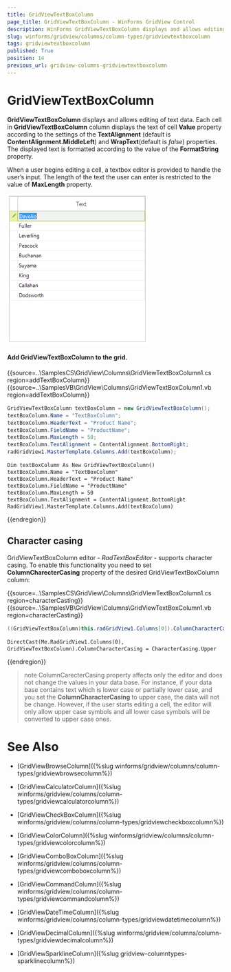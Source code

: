 ```yaml
---
title: GridViewTextBoxColumn
page_title: GridViewTextBoxColumn - WinForms GridView Control
description: WinForms GridViewTextBoxColumn displays and allows editing of text data.
slug: winforms/gridview/columns/column-types/gridviewtextboxcolumn
tags: gridviewtextboxcolumn
published: True
position: 14
previous_url: gridview-columns-gridviewtextboxcolumn
---
```


# GridViewTextBoxColumn

__GridViewTextBoxColumn__ displays and allows editing of text data. Each cell in __GridViewTextBoxColumn__ column displays the text of cell __Value__ property according to the settings of the __TextAlignment__ (default is __ContentAlignment.MiddleLeft__) and __WrapText__(default is *false*) properties. The displayed text is formatted according to the value of the __FormatString__ property.

When a user begins editing a cell, a textbox editor is provided to handle the user’s input. The length of the text the user can enter is restricted to the value of __MaxLength__ property.

![gridview-columns-gridviewtextboxcolumn 001](images/gridview-columns-gridviewtextboxcolumn001.png)

#### Add GridViewTextBoxColumn to the grid.

{{source=..\SamplesCS\GridView\Columns\GridViewTextBoxColumn1.cs region=addTextBoxColumn}} 
{{source=..\SamplesVB\GridView\Columns\GridViewTextBoxColumn1.vb region=addTextBoxColumn}} 

````C#
GridViewTextBoxColumn textBoxColumn = new GridViewTextBoxColumn();
textBoxColumn.Name = "TextBoxColumn";
textBoxColumn.HeaderText = "Product Name";
textBoxColumn.FieldName = "ProductName";
textBoxColumn.MaxLength = 50;
textBoxColumn.TextAlignment = ContentAlignment.BottomRight;
radGridView1.MasterTemplate.Columns.Add(textBoxColumn);

````
````VB.NET
Dim textBoxColumn As New GridViewTextBoxColumn()
textBoxColumn.Name = "TextBoxColumn"
textBoxColumn.HeaderText = "Product Name"
textBoxColumn.FieldName = "ProductName"
textBoxColumn.MaxLength = 50
textBoxColumn.TextAlignment = ContentAlignment.BottomRight
RadGridView1.MasterTemplate.Columns.Add(textBoxColumn)

````

{{endregion}} 

## Character casing

GridViewTextBoxColumn editor - *RadTextBoxEditor* - supports character casing. To enable this functionality you need to set __ColumnCharecterCasing__ property of the desired GridViewTextBoxColumn column:

{{source=..\SamplesCS\GridView\Columns\GridViewTextBoxColumn1.cs region=characterCasting}} 
{{source=..\SamplesVB\GridView\Columns\GridViewTextBoxColumn1.vb region=characterCasting}} 

````C#
((GridViewTextBoxColumn)this.radGridView1.Columns[0]).ColumnCharacterCasing = CharacterCasing.Upper;

````
````VB.NET
DirectCast(Me.RadGridView1.Columns(0), GridViewTextBoxColumn).ColumnCharacterCasing = CharacterCasing.Upper

````

{{endregion}} 


>note ColumnCarecterCasing property affects only the editor and does not change the values in your data base. For instance, if your data base contains text which is lower case or partially lower case, and you set the **ColumnCharacterCasing** to upper case, the data will not be change. However, if the user starts editing a cell, the editor will only allow upper case symbols and all lower case symbols will be converted to upper case ones.
>

# See Also
* [GridViewBrowseColumn]({%slug winforms/gridview/columns/column-types/gridviewbrowsecolumn%})

* [GridViewCalculatorColumn]({%slug winforms/gridview/columns/column-types/gridviewcalculatorcolumn%})

* [GridViewCheckBoxColumn]({%slug winforms/gridview/columns/column-types/gridviewcheckboxcolumn%})

* [GridViewColorColumn]({%slug winforms/gridview/columns/column-types/gridviewcolorcolumn%})

* [GridViewComboBoxColumn]({%slug winforms/gridview/columns/column-types/gridviewcomboboxcolumn%})

* [GridViewCommandColumn]({%slug winforms/gridview/columns/column-types/gridviewcommandcolumn%})

* [GridViewDateTimeColumn]({%slug winforms/gridview/columns/column-types/gridviewdatetimecolumn%})

* [GridViewDecimalColumn]({%slug winforms/gridview/columns/column-types/gridviewdecimalcolumn%})

* [GridViewSparklineColumn]({%slug gridview-columntypes-sparklinecolumn%})

